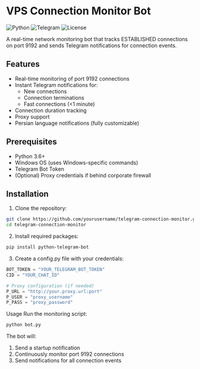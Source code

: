 # VPS Connection Monitor Bot

![Python](https://img.shields.io/badge/Python-3.6+-blue.svg)
![Telegram](https://img.shields.io/badge/Telegram-Bot_API-green.svg)
![License](https://img.shields.io/badge/License-MIT-yellow.svg)

A real-time network monitoring bot that tracks ESTABLISHED connections on port 9192 and sends Telegram notifications for connection events.

## Features

- Real-time monitoring of port 9192 connections
- Instant Telegram notifications for:
  - New connections
  - Connection terminations
  - Fast connections (<1 minute)
- Connection duration tracking
- Proxy support
- Persian language notifications (fully customizable)

## Prerequisites

- Python 3.6+
- Windows OS (uses Windows-specific commands)
- Telegram Bot Token
- (Optional) Proxy credentials if behind corporate firewall

## Installation

1. Clone the repository:
```bash
git clone https://github.com/yourusername/telegram-connection-monitor.git
cd telegram-connection-monitor
```

2. Install required packages:
```bash
pip install python-telegram-bot
```

3. Create a config.py file with your credentials:

```python
BOT_TOKEN = "YOUR_TELEGRAM_BOT_TOKEN"
CID = "YOUR_CHAT_ID"

# Proxy configuration (if needed)
P_URL = "http://your.proxy.url:port"
P_USER = "proxy_username"
P_PASS = "proxy_password"
```

Usage
Run the monitoring script:

```bash
python bot.py
```


The bot will:
1. Send a startup notification
2. Continuously monitor port 9192 connections
3. Send notifications for all connection events



